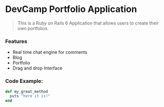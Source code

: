 # DevCamp Portfolio Application

> This is a Ruby on Rails 6 Application that allows users to create their own portfolios.

### Features

- Real time chat engine for comments
- Blog
- Portfolio
- Drag and drop Interface

### Code Example:

``` ruby
def my_great_method
  puts "here it is!"
end
```

